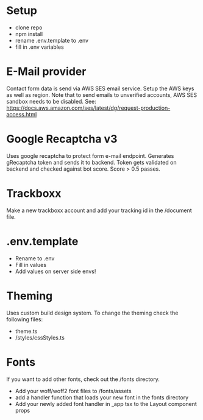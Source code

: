 # Setup

- clone repo
- npm install
- rename .env.template to .env
- fill in .env variables

# E-Mail provider

Contact form data is send via AWS SES email service.
Setup the AWS keys as well as region.
Note that to send emails to unverified accounts, AWS SES sandbox needs to be disabled.
See: https://docs.aws.amazon.com/ses/latest/dg/request-production-access.html

# Google Recaptcha v3

Uses google recaptcha to protect form e-mail endpoint.
Generates gRecaptcha token and sends it to backend.
Token gets validated on backend and checked against bot score.
Score > 0.5 passes.

# Trackboxx

Make a new trackboxx account and add your tracking id in the /document file.

# .env.template

- Rename to .env
- Fill in values
- Add values on server side envs!

# Theming

Uses custom build design system.
To change the theming check the following files:

- theme.ts
- /styles/cssStyles.ts

# Fonts

If you want to add other fonts, check out the /fonts directory.

- Add your woff/woff2 font files to /fonts/assets
- add a handler function that loads your new font in the fonts directory
- Add your newly added font handler in \_app tsx to the Layout component props
